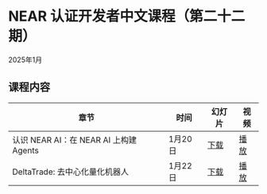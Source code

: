 # NEAR 认证开发者中文课程（第二十二期）

2025年1月

## 课程内容

| 章节 | 时间 | 幻灯片 | 视频 | 
| ----- | ----- | ----- | ----- |
| 认识 NEAR AI：在 NEAR AI 上构建Agents | 1月20日 | [下载]() | [播放]() |
| DeltaTrade: 去中心化量化机器人 | 1月22日 | [下载]() | [播放]() |

